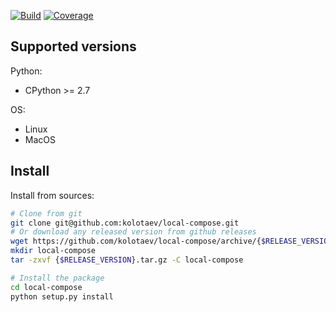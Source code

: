 
[![Build](https://github.com/kolotaev/local-compose/workflows/Tests/badge.svg?branch=master)](https://github.com/kolotaev/local-compose/actions)
[![Coverage](https://codecov.io/github/kolotaev/local-compose/coverage.svg?branch=master)](https://codecov.io/github/kolotaev/local-compose?branch=master)
<!-- [![Supported Versions](https://img.shields.io/pypi/pyversions/local-compose.svg)](https://pypi.org/project/local-compose) -->


## Supported versions

Python:
- CPython >= 2.7

OS:
- Linux
- MacOS


## Install

Install from sources:
```bash
# Clone from git
git clone git@github.com:kolotaev/local-compose.git
# Or download any released version from github releases
wget https://github.com/kolotaev/local-compose/archive/{$RELEASE_VERSION}.tar.gz
mkdir local-compose
tar -zxvf {$RELEASE_VERSION}.tar.gz -C local-compose

# Install the package
cd local-compose
python setup.py install
```
